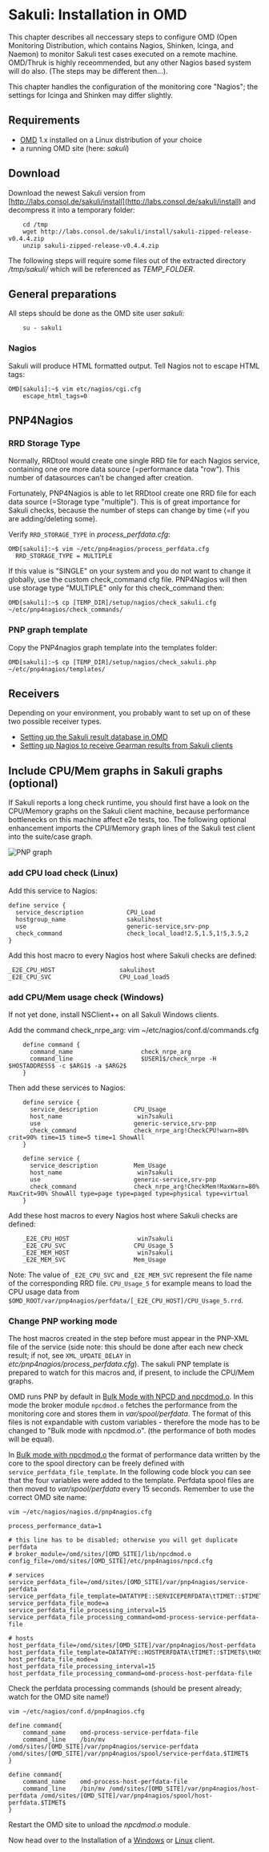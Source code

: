 # Sakuli: Installation in OMD
This chapter describes all neccessary steps to configure OMD (Open Monitoring Distribution, which contains Nagios, Shinken, Icinga, and Naemon) to monitor Sakuli test cases executed on a remote machine. OMD/Thruk is highly receommended, but any other Nagios based system will do also. (The steps may be different then…). 

This chapter handles the configuration of the monitoring core "Nagios"; the settings for Icinga and Shinken may differ slightly. 

## Requirements
* [OMD](http://www.omdistro.org) 1.x installed on a Linux distribution of your choice
* a running OMD site (here: *sakuli*)

## Download

Download the newest Sakuli version from [http://labs.consol.de/sakuli/install](http://labs.consol.de/sakuli/install) and decompress it into a temporary folder: 
      
		cd /tmp
		wget http://labs.consol.de/sakuli/install/sakuli-zipped-release-v0.4.4.zip
		unzip sakuli-zipped-release-v0.4.4.zip
	
The following steps will require some files out of the extracted directory */tmp/sakuli/* which will be referenced as *TEMP_FOLDER*. 

## General preparations
All steps should be done as the OMD site user *sakuli*:

		su - sakuli
		
### Nagios

Sakuli will produce HTML formatted output. Tell Nagios not to escape HTML tags: 

	OMD[sakuli]:~$ vim etc/nagios/cgi.cfg
		escape_html_tags=0

## PNP4Nagios
### RRD Storage Type

Normally, RRDtool would create one single RRD file for each Nagios service, containing one ore more data source (=performance data "row"). This number of datasources can't be changed after creation. 

Fortunately, PNP4Nagios is able to let RRDtool create one RRD file for each data source (=Storage type "multiple"). This is of great importance for Sakuli checks, because the number of steps can change by time (=if you are adding/deleting some).

Verify `RRD_STORAGE_TYPE` in *process_perfdata.cfg*: 

	OMD[sakuli]:~$ vim ~/etc/pnp4nagios/process_perfdata.cfg
	  RRD_STORAGE_TYPE = MULTIPLE

If this value is "SINGLE" on your system and you do not want to change it globally, use the custom check_command cfg file. PNP4Nagios will then use storage type "MULTIPLE" only for this check_command then:  

	OMD[sakuli]:~$ cp [TEMP_DIR]/setup/nagios/check_sakuli.cfg ~/etc/pnp4nagios/check_commands/

### PNP graph template

Copy the PNP4nagios graph template into the templates folder: 

	OMD[sakuli]:~$ cp [TEMP_DIR]/setup/nagios/check_sakuli.php ~/etc/pnp4nagios/templates/

## Receivers
Depending on your environment, you probably want to set up on of these two possible receiver types. 

  * [Setting up the Sakuli result database in OMD](receivers/database.md#omd-configuration)
  * [Setting up Nagios to receive Gearman results from Sakuli clients](receivers/gearman.md#omd-configuration)


## Include CPU/Mem graphs in Sakuli graphs (optional) 

If Sakuli reports a long check runtime, you should first have a look on the CPU/Memory graphs on the Sakuli client machine, because performance bottlenecks on this machine affect e2e tests, too. 
The following optional enhancement imports the CPU/Memory graph lines of the Sakuli test client into the suite/case graph. 

![PNP graph](./pics/pnp_graph.png) 

### add CPU load check (Linux)

Add this service to Nagios: 

	define service {
	  service_description            CPU_Load
	  hostgroup_name                 sakulihost
	  use                            generic-service,srv-pnp
	  check_command                  check_local_load!2.5,1.5,1!5,3.5,2
	}

Add this host macro to every Nagios host where Sakuli checks are defined: 
	
	_E2E_CPU_HOST                  sakulihost
	_E2E_CPU_SVC                   CPU_Load_load5

### add CPU/Mem usage check (Windows)
If not yet done, install NSClient++ on all Sakuli Windows clients. 

Add the command check_nrpe_arg:
		vim ~/etc/nagios/conf.d/commands.cfg
		
		define command {
		  command_name                   check_nrpe_arg
		  command_line                   $USER1$/check_nrpe -H $HOSTADDRESS$ -c $ARG1$ -a $ARG2$
		}

Then add these services to Nagios: 

		define service {
		  service_description          CPU_Usage
		  host_name                 	win7sakuli
		  use                          generic-service,srv-pnp
		  check_command                check_nrpe_arg!CheckCPU!warn=80% crit=90% time=15 time=5 time=1 ShowAll
		}

		define service {
		  service_description          Mem_Usage
		  host_name                 	win7sakuli
		  use                          generic-service,srv-pnp
		  check_command                check_nrpe_arg!CheckMem!MaxWarn=80% MaxCrit=90% ShowAll type=page type=paged type=physical type=virtual
		}
 
Add these host macros to every Nagios host where Sakuli checks are defined: 

		_E2E_CPU_HOST                   win7sakuli
		_E2E_CPU_SVC                   CPU_Usage_5
		_E2E_MEM_HOST                   win7sakuli
		_E2E_MEM_SVC                   Mem_Usage
		
Note: The value of `_E2E_CPU_SVC` and `_E2E_MEM_SVC` represent the file name of the corresponding RRD file. `CPU_Usage_5` for example means to load the CPU usage data from `$OMD_ROOT/var/pnp4nagios/perfdata/[_E2E_CPU_HOST]/CPU_Usage_5.rrd`. 

### Change PNP working mode

The host macros created in the step before must appear in the PNP-XML file of the service (side note: this should be done after each new check result; if not, see `XML_UPDATE_DELAY` in *etc/pnp4nagios/process_perfdata.cfg*). The sakuli PNP template is prepared to watch for this macros and, if present, to include the CPU/Mem graphs. 

OMD runs PNP by default in [Bulk Mode with NPCD and npcdmod.o](http://docs.pnp4nagios.org/pnp-0.6/modes#bulk_mode_with_npcdmod). In this mode the broker module `npcdmod.o` fetches the performance from the monitoring core and stores them in *var/spool/perfdata*. The format of this files is not expandable with custom variables - therefore the mode has to be changed to "Bulk mode with npcdmod.o". (the performance of both modes will be equal). 

In [Bulk mode with npcdmod.o](http://docs.pnp4nagios.org/pnp-0.6/modes#bulk_mode_with_npcd) the format of performance data written by the core to the spool directory can be freely defined with `service_perfdata_file_template`. In the following code block you can see that the four variables were added to the template. Perfdata spool files are then moved to *var/spool/perfdata* every 15 seconds. Remember to use the correct OMD site name:

	vim ~/etc/nagios/nagios.d/pnp4nagios.cfg

	process_performance_data=1
		
	# this line has to be disabled; otherwise you will get duplicate perfdata
	# broker_module=/omd/sites/[OMD_SITE]/lib/npcdmod.o config_file=/omd/sites/[OMD_SITE]/etc/pnp4nagios/npcd.cfg
	
	# services
	service_perfdata_file=/omd/sites/[OMD_SITE]/var/pnp4nagios/service-perfdata
	service_perfdata_file_template=DATATYPE::SERVICEPERFDATA\tTIMET::$TIMET$\tHOSTNAME::$HOSTNAME$\tSERVICEDESC::$SERVICEDESC$\tSERVICEPERFDATA::$SERVICEPERFDATA$\tSERVICECHECKCOMMAND::$SERVICECHECKCOMMAND$\tHOSTSTATE::$HOSTSTATE$\tHOSTSTATETYPE::$HOSTSTATETYPE$\tSERVICESTATE::$SERVICESTATE$\tSERVICESTATETYPE::$SERVICESTATETYPE$\tE2ECPUHOST::$_HOSTE2E_CPU_HOST$\tE2ECPUSVC::$_HOSTE2E_CPU_SVC$\tE2EMEMHOST::$_HOSTE2E_MEM_HOST$\tE2EMEMSVC::$_HOSTE2E_MEM_SVC$
	service_perfdata_file_mode=a
	service_perfdata_file_processing_interval=15
	service_perfdata_file_processing_command=omd-process-service-perfdata-file
		
	# hosts
	host_perfdata_file=/omd/sites/[OMD_SITE]/var/pnp4nagios/host-perfdata
	host_perfdata_file_template=DATATYPE::HOSTPERFDATA\tTIMET::$TIMET$\tHOSTNAME::$HOSTNAME$\tHOSTPERFDATA::$HOSTPERFDATA$\tHOSTCHECKCOMMAND::$HOSTCHECKCOMMAND$\tHOSTSTATE::$HOSTSTATE$\tHOSTSTATETYPE::$HOSTSTATETYPE$
	host_perfdata_file_mode=a
	host_perfdata_file_processing_interval=15
	host_perfdata_file_processing_command=omd-process-host-perfdata-file

Check the perfdata processing commands (should be present already; watch for the OMD site name!)

	vim ~/etc/nagios/conf.d/pnp4nagios.cfg

	define command{
		command_name    omd-process-service-perfdata-file
		command_line    /bin/mv /omd/sites/[OMD_SITE]/var/pnp4nagios/service-perfdata /omd/sites/[OMD_SITE]/var/pnp4nagios/spool/service-perfdata.$TIMET$
	}
 
	define command{
		command_name    omd-process-host-perfdata-file
		command_line    /bin/mv /omd/sites/[OMD_SITE]/var/pnp4nagios/host-perfdata /omd/sites/[OMD_SITE]/var/pnp4nagios/spool/host-perfdata.$TIMET$
	}

Restart the OMD site to unload the *npcdmod.o* module. 

Now head over to the Installation of a [Windows](installation-windows.md) or [Linux](installation-ubuntu.md) client.  
